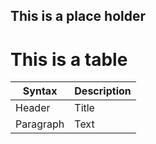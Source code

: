 ## This is a place holder

# This is a table

| Syntax      | Description |
| ----------- | ----------- |
| Header      | Title       |
| Paragraph   | Text        |
